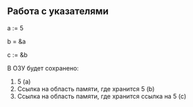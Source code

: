 ## Работа с указателями

a := 5

b = &a

c := &b

В ОЗУ будет сохранено:
1. 5 (a)
2. Ссылка на область памяти, где хранится 5 (b)
3. Ссылка на область памяти, где хранится ссылка на 5 (c)
